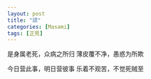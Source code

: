 ```yaml
---
layout: post
title: "颂"
categories: [Masami]
tags: [正見]
---
```


是身属老死，众病之所归
薄皮覆不净，愚惑为所欺

今日营此事，明日营彼事
乐着不观苦，不觉死贼至
